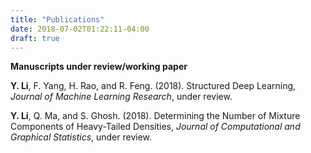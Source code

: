 ```yaml
---
title: "Publications"
date: 2018-07-02T01:22:11-04:00
draft: true 
---
```


**Manuscripts under review/working paper**

**Y. Li**, F. Yang, H. Rao, and R. Feng. (2018). Structured Deep Learning, _Journal of Machine Learning Research_, under review.


**Y. Li**, Q. Ma, and S. Ghosh. (2018). Determining the Number of Mixture Components of Heavy-Tailed Densities, _Journal of Computational and Graphical Statistics_, under review.
